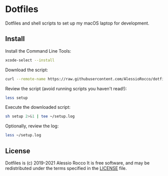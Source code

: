 Dotfiles
========

Dotfiles and shell scripts to set up my macOS laptop for development.

Install
-------

Install the Command Line Tools:

```sh
xcode-select --install
```

Download the script:

```sh
curl --remote-name https://raw.githubusercontent.com/AlessioRocco/dotfiles/master/bin/setup
```

Review the script (avoid running scripts you haven't read!):

```sh
less setup
```

Execute the downloaded script:

```sh
sh setup 2>&1 | tee ~/setup.log
```

Optionally, review the log:

```sh
less ~/setup.log
```

License
-------

Dotfiles is (c) 2019-2021 Alessio Rocco
It is free software,
and may be redistributed under the terms specified in the [LICENSE] file.

[LICENSE]: LICENSE
